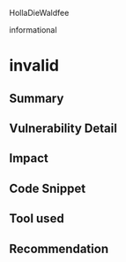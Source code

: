 HollaDieWaldfee

informational

# invalid

## Summary

## Vulnerability Detail

## Impact

## Code Snippet


## Tool used

## Recommendation